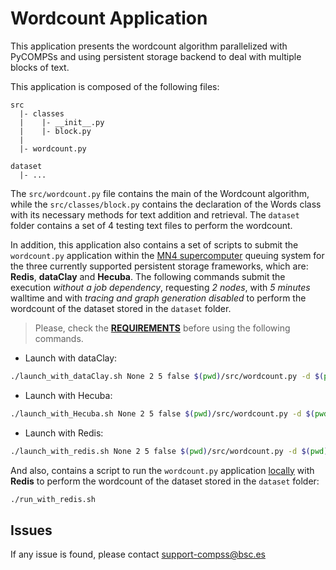 # Wordcount Application

This application presents the wordcount algorithm parallelized with
PyCOMPSs and using persistent storage backend to deal with multiple blocks
of text.

This application is composed of the following files:

```
src
  |- classes
  |    |- __init__.py
  |    |- block.py
  |
  |- wordcount.py

dataset
  |- ...
```

The ```src/wordcount.py``` file contains the main of the Wordcount algorithm, while the
```src/classes/block.py``` contains the declaration of the Words class with
its necessary methods for text addition and retrieval. The ```dataset```
folder contains a set of 4 testing text files to perform the wordcount.

In addition, this application also contains a set of scripts to submit the
```wordcount.py``` application within the <ins>MN4 supercomputer</ins>
queuing system for the three currently supported persistent storage frameworks,
which are: **Redis**, **dataClay** and **Hecuba**.
The following commands submit the execution *without a job dependency*,
requesting *2 nodes*, with *5 minutes* walltime and with *tracing and graph
generation disabled* to perform the wordcount of the dataset stored in the
```dataset``` folder.

> Please, check the **[REQUIREMENTS](../README.md)** before using the following commands.

* Launch with dataClay:
```bash
./launch_with_dataClay.sh None 2 5 false $(pwd)/src/wordcount.py -d $(pwd)/dataset
```

* Launch with Hecuba:
```bash
./launch_with_Hecuba.sh None 2 5 false $(pwd)/src/wordcount.py -d $(pwd)/dataset
```
* Launch with Redis:
```bash
./launch_with_redis.sh None 2 5 false $(pwd)/src/wordcount.py -d $(pwd)/dataset
```

And also, contains a script to run the ```wordcount.py``` application
<ins>locally</ins> with **Redis** to perform the wordcount of the dataset stored in the
```dataset``` folder:

```bash
./run_with_redis.sh
```

## Issues

If any issue is found, please contact <support-compss@bsc.es>
